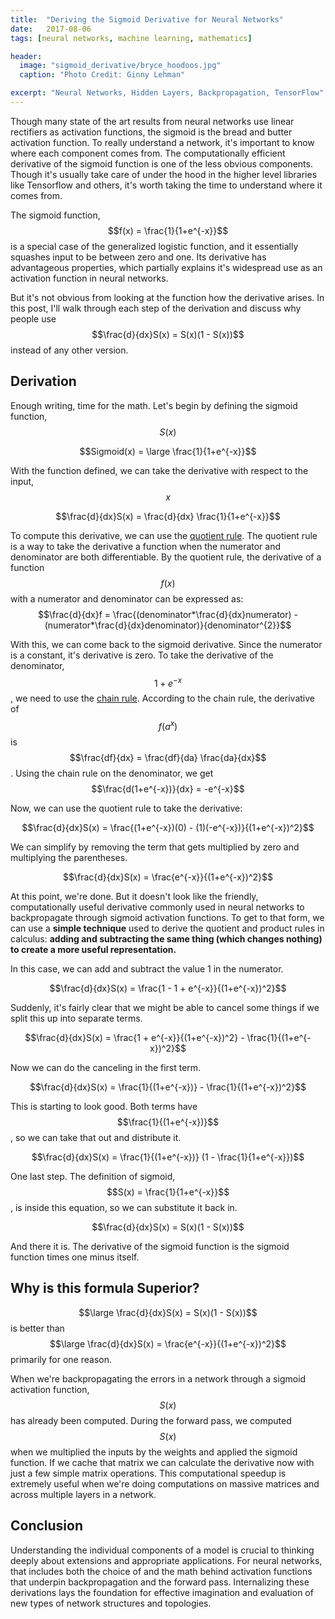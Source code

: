 ```yaml
---
title:  "Deriving the Sigmoid Derivative for Neural Networks"
date:   2017-08-06
tags: [neural networks, machine learning, mathematics]

header:
  image: "sigmoid_derivative/bryce_hoodoos.jpg"
  caption: "Photo Credit: Ginny Lehman"

excerpt: "Neural Networks, Hidden Layers, Backpropagation, TensorFlow"
---
```


Though many state of the art results from neural networks use linear rectifiers as activation functions, the sigmoid is the bread and butter activation function. To really understand a network, it's important to know where each component comes from. The computationally efficient derivative of the sigmoid function is one of the less obvious components. Though it's usually take care of under the hood in the higher level libraries like Tensorflow and others, it's worth taking the time to understand where it comes from.

The sigmoid function, $$f(x) = \frac{1}{1+e^{-x}}$$ is a special case of the generalized logistic function, and it essentially squashes input to be between zero and one. Its derivative has advantageous properties, which partially explains it's widespread use as an activation function in neural networks.

But it's not obvious from looking at the function how the derivative arises. In this post, I'll walk through each step of the derivation and discuss why people use $$\frac{d}{dx}S(x) = S(x)(1 - S(x))$$ instead of any other version.


## Derivation

Enough writing, time for the math. Let's begin by defining the sigmoid function, $$S(x)$$

$$Sigmoid(x) = \large \frac{1}{1+e^{-x}}$$

With the function defined, we can take the derivative with respect to the input, $$x$$

$$\frac{d}{dx}S(x) = \frac{d}{dx} \frac{1}{1+e^{-x}}$$

To compute this derivative, we can use the [quotient rule](https://en.wikipedia.org/wiki/Quotient_rule). The quotient rule is a way to take the derivative a function when the numerator and denominator are both differentiable. By the quotient rule, the derivative of a function $$f(x)$$ with a numerator and denominator can be expressed as: $$\frac{d}{dx}f = \frac{(denominator*\frac{d}{dx}numerator) - (numerator*\frac{d}{dx}denominator)}{denominator^{2}}$$

With this, we can come back to the sigmoid derivative. Since the numerator is a constant, it's derivative is zero. To take the derivative of the denominator, $$1+e^{-x}$$, we need to use the [chain rule](https://en.wikipedia.org/wiki/Chain_rule). According to the chain rule, the derivative of $$f(a^{x})$$ is $$\frac{df}{dx} = \frac{df}{da} \frac{da}{dx}$$. Using the chain rule on the denominator, we get $$\frac{d(1+e^{-x})}{dx} = -e^{-x}$$

Now, we can use the quotient rule to take the derivative:

$$\frac{d}{dx}S(x) = \frac{(1+e^{-x})(0) - (1)(-e^{-x})}{(1+e^{-x})^2}$$

We can simplify by removing the term that gets multiplied by zero and multiplying the parentheses.

$$\frac{d}{dx}S(x) = \frac{e^{-x}}{(1+e^{-x})^2}$$


At this point, we're done. But it doesn't look like the friendly, computationally useful derivative commonly used in neural networks to backpropagate through sigmoid activation functions. To get to that form, we can use a **simple technique** used to derive the quotient and product rules in calculus: **adding and subtracting the same thing (which changes nothing) to create a more useful representation.**


In this case, we can add and subtract the value 1 in the numerator.

$$\frac{d}{dx}S(x) = \frac{1 - 1 + e^{-x}}{(1+e^{-x})^2}$$

Suddenly, it's fairly clear that we might be able to cancel some things if we split this up into separate terms.

$$\frac{d}{dx}S(x) = \frac{1 + e^{-x}}{(1+e^{-x})^2} - \frac{1}{(1+e^{-x})^2}$$

Now we can do the canceling in the first term.

$$\frac{d}{dx}S(x) = \frac{1}{(1+e^{-x})} - \frac{1}{(1+e^{-x})^2}$$

This is starting to look good. Both terms have $$\frac{1}{(1+e^{-x})}$$, so we can take that out and distribute it.

$$\frac{d}{dx}S(x) = \frac{1}{(1+e^{-x})} (1 - \frac{1}{1+e^{-x}})$$

One last step. The definition of sigmoid, $$S(x) = \frac{1}{1+e^{-x}}$$,  is inside this equation, so we can substitute it back in.

$$\frac{d}{dx}S(x) = S(x)(1 - S(x))$$

And there it is. The derivative of the sigmoid function is the sigmoid function times one minus itself.

## Why is this formula Superior?

$$\large \frac{d}{dx}S(x) = S(x)(1 - S(x))$$ is better than $$\large \frac{d}{dx}S(x) = \frac{e^{-x}}{(1+e^{-x})^2}$$ primarily for one reason.

When we're backpropagating the errors in a network through a sigmoid activation function, $$S(x)$$ has already been computed. During the forward pass, we computed $$S(x)$$ when we multiplied the inputs by the weights and applied the sigmoid function. If we cache that matrix we can calculate the derivative now with just a few simple matrix operations. This computational speedup is extremely useful when we're doing computations on massive matrices and across multiple layers in a network.



## Conclusion

Understanding the individual components of a model is crucial to thinking deeply about extensions and appropriate applications. For neural networks, that includes both the choice of and the math behind activation functions that underpin backpropagation and the forward pass. Internalizing these derivations lays the foundation for effective imagination and evaluation of new types of network structures and topologies.
